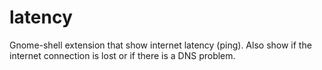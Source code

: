 # latency
Gnome-shell extension that show internet latency (ping). Also show if the internet connection is lost or if there is a DNS problem.
